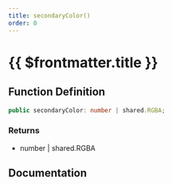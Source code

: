 ```yaml
---
title: secondaryColor()
order: 0
---
```


# {{ $frontmatter.title }}

## Function Definition

```ts
public secondaryColor: number | shared.RGBA;
```

### Returns

* number | shared.RGBA

## Documentation

<!--@include: ./parts/secondaryColor.md-->
